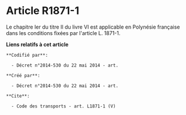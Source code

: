 # Article R1871-1

Le chapitre Ier du titre II du livre VI est applicable en Polynésie française dans les conditions fixées par l'article L.
1871-1.

**Liens relatifs à cet article**

	**Codifié par**:

	  - Décret n°2014-530 du 22 mai 2014 - art.

	**Créé par**:

	  - Décret n°2014-530 du 22 mai 2014 - art.

	**Cite**:

	  - Code des transports - art. L1871-1 (V)
